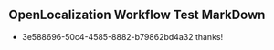 ## OpenLocalization Workflow Test MarkDown
* 3e588696-50c4-4585-8882-b79862bd4a32 thanks!

<!--HONumber=Aug16_HO4-->


